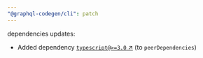 ```yaml
---
"@graphql-codegen/cli": patch
---
```

dependencies updates:
  - Added dependency [`typescript@>=3.0` ↗︎](https://www.npmjs.com/package/typescript/v/3.0.0) (to `peerDependencies`)
